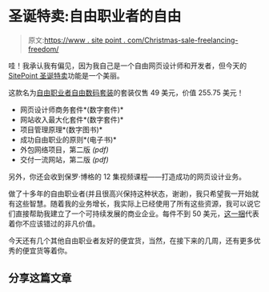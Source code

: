 # 圣诞特卖:自由职业者的自由

> 原文:[https://www . site point . com/Christmas-sale-freelancing-freedom/](https://www.sitepoint.com/christmas-sale-freelancing-freedom/)

哇！我承认我有偏见，因为我自己是一个自由网页设计师和开发者，但今天的 [SitePoint 圣诞特卖](https://xmas.sitepoint.com/#day/6)功能是一个美丽。

这款名为[自由职业者自由数码套装](https://xmas.sitepoint.com/#day/6)的套装仅售 49 美元，价值 255.75 美元！

*   网页设计师商务套件*(数字套件)*
*   网站收入最大化套件*(数字套件)*
*   项目管理原理*(数字图书)*
*   成功自由职业的原则*(电子书)*
*   外包网络项目，第二版 *(pdf)*
*   交付一流网站，第二版 *(pdf)*

另外，你还会收到保罗·博格的 12 集视频课程——打造成功的网页设计业务。

做了十多年的自由职业者(并且很高兴保持这种状态，谢谢)，我只希望我一开始就有这些智慧。随着我的业务增长，我实际上已经使用了所有这些资源，我可以说它们直接帮助我建立了一个可持续发展的商业企业。每件不到 50 美元，[这一捆](https://xmas.sitepoint.com/#day/6)代表着你不应该错过的非凡价值。

今天还有几个其他自由职业者友好的便宜货，当然，在接下来的几周，还有更多优秀的便宜货等着你。

## 分享这篇文章